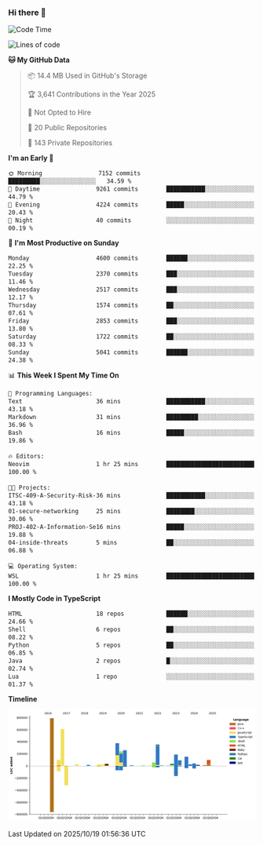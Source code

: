 ### Hi there 👋

<!--
**Clumsy-Coder/Clumsy-Coder** is a ✨ _special_ ✨ repository because its `README.md` (this file) appears on your GitHub profile.

Here are some ideas to get you started:

- 🔭 I’m currently working on ...
- 🌱 I’m currently learning ...
- 👯 I’m looking to collaborate on ...
- 🤔 I’m looking for help with ...
- 💬 Ask me about ...
- 📫 How to reach me: ...
- 😄 Pronouns: ...
- ⚡ Fun fact: ...
-->

<!-- anmol098/waka-readme-stats -->
<!--START_SECTION:waka-->
![Code Time](http://img.shields.io/badge/Code%20Time-1%2C363%20hrs%2047%20mins-blue)

![Lines of code](https://img.shields.io/badge/From%20Hello%20World%20I%27ve%20Written-3.6%20million%20lines%20of%20code-blue)

**🐱 My GitHub Data** 

> 📦 14.4 MB Used in GitHub's Storage 
 > 
> 🏆 3,641 Contributions in the Year 2025
 > 
> 🚫 Not Opted to Hire
 > 
> 📜 20 Public Repositories 
 > 
> 🔑 143 Private Repositories 
 > 
**I'm an Early 🐤** 

```text
🌞 Morning                7152 commits        █████████░░░░░░░░░░░░░░░░   34.59 % 
🌆 Daytime                9261 commits        ███████████░░░░░░░░░░░░░░   44.79 % 
🌃 Evening                4224 commits        █████░░░░░░░░░░░░░░░░░░░░   20.43 % 
🌙 Night                  40 commits          ░░░░░░░░░░░░░░░░░░░░░░░░░   00.19 % 
```
📅 **I'm Most Productive on Sunday** 

```text
Monday                   4600 commits        ██████░░░░░░░░░░░░░░░░░░░   22.25 % 
Tuesday                  2370 commits        ███░░░░░░░░░░░░░░░░░░░░░░   11.46 % 
Wednesday                2517 commits        ███░░░░░░░░░░░░░░░░░░░░░░   12.17 % 
Thursday                 1574 commits        ██░░░░░░░░░░░░░░░░░░░░░░░   07.61 % 
Friday                   2853 commits        ███░░░░░░░░░░░░░░░░░░░░░░   13.80 % 
Saturday                 1722 commits        ██░░░░░░░░░░░░░░░░░░░░░░░   08.33 % 
Sunday                   5041 commits        ██████░░░░░░░░░░░░░░░░░░░   24.38 % 
```


📊 **This Week I Spent My Time On** 

```text
💬 Programming Languages: 
Text                     36 mins             ███████████░░░░░░░░░░░░░░   43.18 % 
Markdown                 31 mins             █████████░░░░░░░░░░░░░░░░   36.96 % 
Bash                     16 mins             █████░░░░░░░░░░░░░░░░░░░░   19.86 % 

🔥 Editors: 
Neovim                   1 hr 25 mins        █████████████████████████   100.00 % 

🐱‍💻 Projects: 
ITSC-409-A-Security-Risk-36 mins             ███████████░░░░░░░░░░░░░░   43.18 % 
01-secure-networking     25 mins             ████████░░░░░░░░░░░░░░░░░   30.06 % 
PROJ-402-A-Information-Se16 mins             █████░░░░░░░░░░░░░░░░░░░░   19.88 % 
04-inside-threats        5 mins              ██░░░░░░░░░░░░░░░░░░░░░░░   06.88 % 

💻 Operating System: 
WSL                      1 hr 25 mins        █████████████████████████   100.00 % 
```

**I Mostly Code in TypeScript** 

```text
HTML                     18 repos            ██████░░░░░░░░░░░░░░░░░░░   24.66 % 
Shell                    6 repos             ██░░░░░░░░░░░░░░░░░░░░░░░   08.22 % 
Python                   5 repos             ██░░░░░░░░░░░░░░░░░░░░░░░   06.85 % 
Java                     2 repos             █░░░░░░░░░░░░░░░░░░░░░░░░   02.74 % 
Lua                      1 repo              ░░░░░░░░░░░░░░░░░░░░░░░░░   01.37 % 
```



**Timeline**

![Lines of Code chart](https://raw.githubusercontent.com/Clumsy-Coder/Clumsy-Coder/main/assets/bar_graph.png)


 Last Updated on 2025/10/19 01:56:36 UTC
<!--END_SECTION:waka-->
